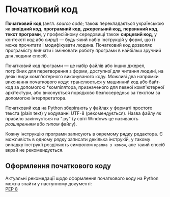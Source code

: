 # Початковий код

**Початковий код** (англ. *source code*; також перекладається українською як
**вихідний код**, **програмний код**, **джерельний код**, **первинний код**,
**текст програми**, у професійному середовищі також **сирцевий код**,
у контексті *код* або *сирці*) — будь-який набір інструкцій
у формі, що її може прочитати і модифікувати людина. 
Початковий код 
дозволяє програмісту вивчати і змінювати роботу програми в найбільш 
зручний для людини спосіб.

Початковий код програми — це набір файлів або інших джерел,
потрібних для перетворення з форми,
доступної для читання людині,
на деякі види комп'ютерного виконуваного коду.
Можливі два напрямки виконання початкового коду: 
транслюється у машинний код або байт-код за допомогою *компілятора,
призначеного для певної комп'ютерної архітектури,
або виконується порядково безпосередньо за текстом за допомогою інтерпретатора.

Початковий код на Python зберігають у файлах у форматі простого текста (plain text) 
у кодуванні UTF-8 (рекомендується).
Назва файлу як правило закінчується на ".py" 
(у світі Windows це називають *розширенням* або *типом* файлу).

Кожну інструкцію програми записують в окремому рядку редактора. 
Є можливість в одному рядку записати декілька інструкій, у такому випадку інструкії розділяють символом `крапка з комою`, 
але такий спосіб вкрай не рекомендується.

## Оформлення початкового коду

Актуальні рекомедації щодо оформлення початкового коду на Python можна знайти у наступному документі:  
[PEP 8](https://www.python.org/dev/peps/pep-0008/)
